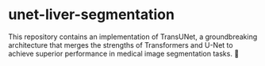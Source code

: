 # unet-liver-segmentation
This repository contains an implementation of TransUNet, a groundbreaking architecture that merges the strengths of Transformers and U-Net to achieve superior performance in medical image segmentation tasks. 🚀
